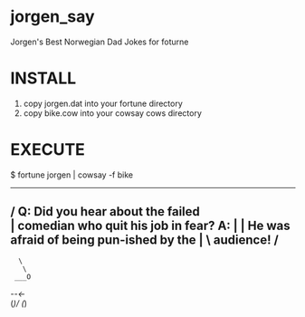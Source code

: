jorgen_say
==========

Jorgen's Best Norwegian Dad Jokes for foturne

INSTALL
=======
1. copy jorgen.dat into your fortune directory
2. copy bike.cow into your cowsay cows directory

EXECUTE
=======
$ fortune jorgen | cowsay -f bike
 _________________________________________ 
/ Q: Did you hear about the failed        \
| comedian who quit his job in fear? A:   |
| He was afraid of being pun-ished by the |
\ audience!                               /
 ----------------------------------------- 
      \
       \
     ___O   
   _--<-_   
  (_)/  (_)

